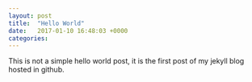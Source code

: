```yaml
---
layout: post
title:  "Hello World"
date:   2017-01-10 16:48:03 +0000
categories: 
---
```

This is not a simple hello world post, it is the first post of my jekyll blog hosted in github.
